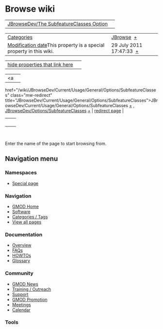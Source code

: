 



<span id="top"></span>




# <span dir="auto">Browse wiki</span>






|  |  |
|----|----|
| [JBrowseDev/The SubfeatureClasses Option](/wiki/JBrowseDev/The_SubfeatureClasses_Option "JBrowseDev/The SubfeatureClasses Option") |  |

|  |  |
|----|----|
| [Categories](/wiki/Special%3ACategories "Special%3ACategories") | <span class="smwb-value">[JBrowse](/wiki/Category%3AJBrowse "Category%3AJBrowse")  <span class="smwsearch">[+](/wiki/Special%3ASearchByProperty/JBrowse "Special%3ASearchByProperty/JBrowse")</span></span> |
| <span class="smw-highlighter" data-type="1" state="inline" data-title="Property"><span class="smwbuiltin">[Modification date](/wiki/Property:Modification_date "Property:Modification date")</span><span class="smwttcontent">This property is a special property in this wiki.</span></span> | <span class="smwb-value">29 July 2011 17:47:33  <span class="smwsearch">[+](/wiki/Special%3ASearchByProperty/Modification-20date/29-20July-202011-2017:47:33 "Special%3ASearchByProperty/Modification-20date/29-20July-202011-2017:47:33")</span></span> |

<span id="smw_browse_incoming"></span>

|  |  |
|----|----|
| [hide properties that link here](/mediawiki/index.php?title=Special:Browse&offset=0&dir=out&article=JBrowseDev%2FThe+SubfeatureClasses+Option)  |  |

|  |  |
|----|----|
| <span class="smwb-ivalue"><a
href="/wiki/JBrowseDev/Current/Usage/General/Options/SubfeatureClasses"
class="mw-redirect"
title="JBrowseDev/Current/Usage/General/Options/SubfeatureClasses">JBrowseDev/Current/Usage/General/Options/SubfeatureClasses</a> <span class="smwbrowse">[+](/wiki/Special%253ABrowse/JBrowseDev-2FCurrent-2FUsage-2FGeneral-2FOptions-2FSubfeatureClasses "Special%253ABrowse/JBrowseDev-2FCurrent-2FUsage-2FGeneral-2FOptions-2FSubfeatureClasses")</span></span> , <span class="smwb-ivalue"><a href="/wiki/JBrowseDev/Options/SubfeatureClasses" class="mw-redirect"
title="JBrowseDev/Options/SubfeatureClasses">JBrowseDev/Options/SubfeatureClasses</a> <span class="smwbrowse">[+](/wiki/Special%253ABrowse/JBrowseDev-2FOptions-2FSubfeatureClasses "Special%253ABrowse/JBrowseDev-2FOptions-2FSubfeatureClasses")</span></span> | [redirect page](/wiki/Special:ListRedirects "Special:ListRedirects") |

|     |     |
|-----|-----|
|     |     |

 

Enter the name of the page to start browsing from.  








## Navigation menu



### Namespaces

- <span id="ca-nstab-special">[Special
  page](/wiki/Special%253ABrowse/JBrowseDev-2FThe_SubfeatureClasses_Option "This is a special page, you cannot edit the page itself")</span>






### Navigation



- <span id="n-GMOD-Home">[GMOD Home](/wiki/Main_Page)</span>
- <span id="n-Software">[Software](/wiki/GMOD_Components)</span>
- <span id="n-Categories-.2F-Tags">[Categories /
  Tags](/wiki/Categories)</span>
- <span id="n-View-all-pages">[View all
  pages](/wiki/Special:AllPages)</span>




### Documentation



- <span id="n-Overview">[Overview](/wiki/Overview)</span>
- <span id="n-FAQs">[FAQs](/wiki/Category%3AFAQ)</span>
- <span id="n-HOWTOs">[HOWTOs](/wiki/Category%3AHOWTO)</span>
- <span id="n-Glossary">[Glossary](/wiki/Glossary)</span>




### Community



- <span id="n-GMOD-News">[GMOD News](/wiki/GMOD_News)</span>
- <span id="n-Training-.2F-Outreach">[Training /
  Outreach](/wiki/Training_and_Outreach)</span>
- <span id="n-Support">[Support](/wiki/Support)</span>
- <span id="n-GMOD-Promotion">[GMOD
  Promotion](/wiki/GMOD_Promotion)</span>
- <span id="n-Meetings">[Meetings](/wiki/Meetings)</span>
- <span id="n-Calendar">[Calendar](/wiki/Calendar)</span>




### Tools












<!-- -->




